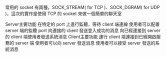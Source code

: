 常用的 socket 有兩種，SOCK_STREAM( for TCP )、SOCK_DGRAM( for UDP )，這次的實作是使用 TCP 的 socket 來做一個簡單的聊天室

Server主要功能
在特定的 port 上進行監聽，等待 client 端連線
使用者可以配置 server 端的監聽 port
向連接的 client 發送登入成功的消息
向已經連接到 server 的 client 端使用者發送系統消息
Client主要功能
運行 client 端連接到已經開啟服務的 server 端
使用者可以向 server 發送消息
使用者可以接受 server 發送的系統消息
